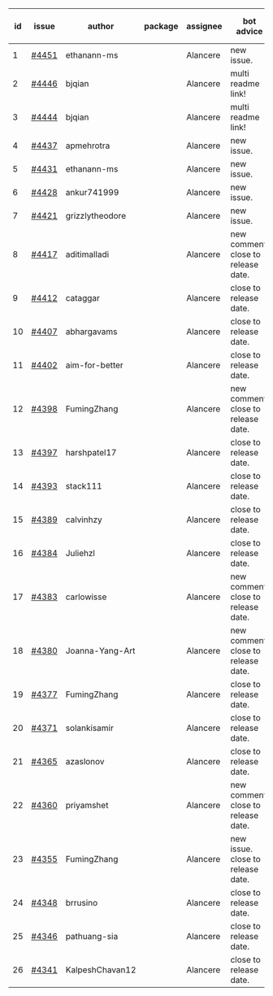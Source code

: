 | id | issue | author | package | assignee | bot advice | created date of issue | target release date | date from target |
| ------ | ------ | ------ | ------ | ------ | ------ | ------ | ------ | :-----: |
| 1 | [#4451](https://github.com/Azure/sdk-release-request/issues/4451) | ethanann-ms |  | Alancere | new issue. | 08-17 | 09-22 |  |
| 2 | [#4446](https://github.com/Azure/sdk-release-request/issues/4446) | bjqian |  | Alancere | multi readme link! | 08-17 | 09-22 |  |
| 3 | [#4444](https://github.com/Azure/sdk-release-request/issues/4444) | bjqian |  | Alancere | multi readme link! | 08-17 | 09-22 |  |
| 4 | [#4437](https://github.com/Azure/sdk-release-request/issues/4437) | apmehrotra |  | Alancere | new issue. | 08-16 | 09-22 |  |
| 5 | [#4431](https://github.com/Azure/sdk-release-request/issues/4431) | ethanann-ms |  | Alancere | new issue. | 08-15 | 09-22 |  |
| 6 | [#4428](https://github.com/Azure/sdk-release-request/issues/4428) | ankur741999 |  | Alancere | new issue. | 08-14 | 09-22 |  |
| 7 | [#4421](https://github.com/Azure/sdk-release-request/issues/4421) | grizzlytheodore |  | Alancere | new issue. | 08-12 | 09-22 |  |
| 8 | [#4417](https://github.com/Azure/sdk-release-request/issues/4417) | aditimalladi |  | Alancere | new comment. close to release date.  | 08-11 | 08-25 | 2 |
| 9 | [#4412](https://github.com/Azure/sdk-release-request/issues/4412) | cataggar |  | Alancere | close to release date.  | 08-08 | 08-25 | 2 |
| 10 | [#4407](https://github.com/Azure/sdk-release-request/issues/4407) | abhargavams |  | Alancere | close to release date.  | 08-08 | 08-25 | 2 |
| 11 | [#4402](https://github.com/Azure/sdk-release-request/issues/4402) | aim-for-better |  | Alancere | close to release date.  | 08-08 | 08-25 | 2 |
| 12 | [#4398](https://github.com/Azure/sdk-release-request/issues/4398) | FumingZhang |  | Alancere | new comment. close to release date.  | 08-08 | 08-25 | 2 |
| 13 | [#4397](https://github.com/Azure/sdk-release-request/issues/4397) | harshpatel17 |  | Alancere | close to release date.  | 08-07 | 08-25 | 2 |
| 14 | [#4393](https://github.com/Azure/sdk-release-request/issues/4393) | stack111 |  | Alancere | close to release date.  | 08-04 | 08-25 | 2 |
| 15 | [#4389](https://github.com/Azure/sdk-release-request/issues/4389) | calvinhzy |  | Alancere | close to release date.  | 08-04 | 08-25 | 2 |
| 16 | [#4384](https://github.com/Azure/sdk-release-request/issues/4384) | Juliehzl |  | Alancere | close to release date.  | 08-02 | 08-25 | 2 |
| 17 | [#4383](https://github.com/Azure/sdk-release-request/issues/4383) | carlowisse |  | Alancere | new comment. close to release date.  | 08-01 | 08-25 | 2 |
| 18 | [#4380](https://github.com/Azure/sdk-release-request/issues/4380) | Joanna-Yang-Art |  | Alancere | new comment. close to release date.  | 07-31 | 08-25 | 2 |
| 19 | [#4377](https://github.com/Azure/sdk-release-request/issues/4377) | FumingZhang |  | Alancere | close to release date.  | 07-31 | 08-25 | 2 |
| 20 | [#4371](https://github.com/Azure/sdk-release-request/issues/4371) | solankisamir |  | Alancere | close to release date.  | 07-27 | 08-25 | 2 |
| 21 | [#4365](https://github.com/Azure/sdk-release-request/issues/4365) | azaslonov |  | Alancere | close to release date.  | 07-26 | 08-25 | 2 |
| 22 | [#4360](https://github.com/Azure/sdk-release-request/issues/4360) | priyamshet |  | Alancere | new comment. close to release date.  | 07-25 | 08-25 | 2 |
| 23 | [#4355](https://github.com/Azure/sdk-release-request/issues/4355) | FumingZhang |  | Alancere | new issue. close to release date.  | 07-21 | 08-25 | 2 |
| 24 | [#4348](https://github.com/Azure/sdk-release-request/issues/4348) | brrusino |  | Alancere | close to release date.  | 07-20 | 08-25 | 2 |
| 25 | [#4346](https://github.com/Azure/sdk-release-request/issues/4346) | pathuang-sia |  | Alancere | close to release date.  | 07-19 | 08-25 | 2 |
| 26 | [#4341](https://github.com/Azure/sdk-release-request/issues/4341) | KalpeshChavan12 |  | Alancere | close to release date.  | 07-15 | 08-25 | 2 |
